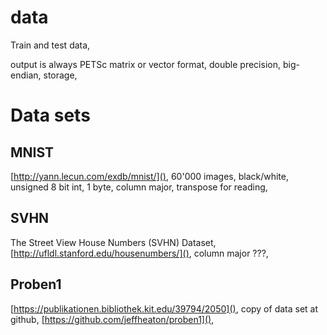 # data

Train and test data,

output is always PETSc matrix or vector format,
double precision, big-endian, storage,


# Data sets

## MNIST

[http://yann.lecun.com/exdb/mnist/](),
60'000 images, black/white, unsigned 8 bit int, 1 byte,
column major, transpose for reading,


## SVHN

The Street View House Numbers (SVHN) Dataset,
[http://ufldl.stanford.edu/housenumbers/](),
column major ???,


## Proben1

[https://publikationen.bibliothek.kit.edu/39794/2050](),
copy of data set at github,
[https://github.com/jeffheaton/proben1](),


